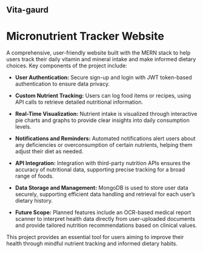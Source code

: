 ## Vita-gaurd
# Micronutrient Tracker Website

A comprehensive, user-friendly website built with the MERN stack to help users track their daily vitamin and mineral intake and make informed dietary choices. Key components of the project include:

- **User Authentication:** Secure sign-up and login with JWT token-based authentication to ensure data privacy.
  
- **Custom Nutrient Tracking:** Users can log food items or recipes, using API calls to retrieve detailed nutritional information.

- **Real-Time Visualization:** Nutrient intake is visualized through interactive pie charts and graphs to provide clear insights into daily consumption levels.

- **Notifications and Reminders:** Automated notifications alert users about any deficiencies or overconsumption of certain nutrients, helping them adjust their diet as needed.

- **API Integration:** Integration with third-party nutrition APIs ensures the accuracy of nutritional data, supporting precise tracking for a broad range of foods.

- **Data Storage and Management:** MongoDB is used to store user data securely, supporting efficient data handling and retrieval for each user’s dietary history.

- **Future Scope:** Planned features include an OCR-based medical report scanner to interpret health data directly from user-uploaded documents and provide tailored nutrition recommendations based on clinical values.

This project provides an essential tool for users aiming to improve their health through mindful nutrient tracking and informed dietary habits.
